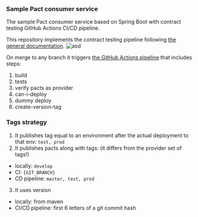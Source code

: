 ### Sample Pact consumer service

The sample Pact consumer service based on Spring Boot with contract testing GitHub Actions CI/CD pipeline.

This repository implements the contract testing pipeline following [the general documentation](https://docs.pact.io/pact_nirvana/step_4/#consumer-pipeline).
![asd](https://docs.pact.io/assets/images/advanced-pact-workshop-diagrams-provider-pipeline-42b395152d061dc28d060675af34ac72.png)

On merge to any branch it triggers [the GitHub Actions pipeline](https://github.com/artemptushkin/jesse-pinkman-pact-service/actions)
that includes steps:
1. build
2. tests
3. verify pacts as provider
4. can-i-deploy
5. dummy deploy
6. create-version-tag

### Tags strategy

1. It publishes tag equal to an environment after the actual deployment to that env: `test, prod`
2. It publishes pacts along with tags: (it differs from the provider set of tags!) 
* locally: `develop`
* CI: `{GIT_BRANCH}`
* CD pipeline: `master, test, prod`
3. It uses version
* locally: from maven
* CI/CD pipeline: first 6 letters of a git commit hash